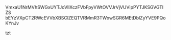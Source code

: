VmxaU1NrMVhSWGxUYTJoVllXczFVbFpyVWtOVVJrVjVUVlpPYTJKSGVGTlZS
bEYzVXpCT2RWcEVVbXBSClZEQTVRMmR3TWxwSGR6MEtDblZyYVE9PQoKYnJv

tzt